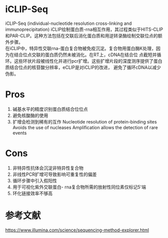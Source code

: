# iCLIP-Seq

iCLIP-Seq (individual-nucleotide resolution cross-linking and immunoprecipitation) 
iCLIP绘制蛋白质-rna相互作用，其过程类似于HITS-CLIP和PAR-CLIP。这种方法包括在交联后消化蛋白质和用逆转录酶绘制交联位点的额外步骤。  
在iCLIP中，特异性交联rna-蛋白复合物被免疫沉淀。复合物用蛋白酶K处理，因为在结合位点交联的蛋白质仍然未被消化。在RT上，cDNA在结合位
点截短并循环。这些环状片段被线性化并进行pcr扩增。这些扩增片段的深度测序提供了蛋白质结合位点的核苷酸分辨率，eCLIP是对iCLIP的改进，
避免了循环cDNA以减少伪影。

# Pros
1. 碱基水平的精度识别蛋白质结合位位点
2. 避免核酸酶的使用
3. 扩增会检测到稀有的互作
Nucleotide resolution of protein-binding sites
Avoids the use of nucleases
Amplification allows the detection of rare events
# Cons

1. 非特异性抗体会沉淀非特异性复合物
2. 非线性PCR扩增可导致影响可重复性的偏差
3. 循环步骤中引入假阳性
4. 用于可视化紫外交联蛋白- rna复合物所需的放射性同位素仅标记5'端
5. 环化链接效率不够高

# 参考文献
https://www.illumina.com/science/sequencing-method-explorer.html




